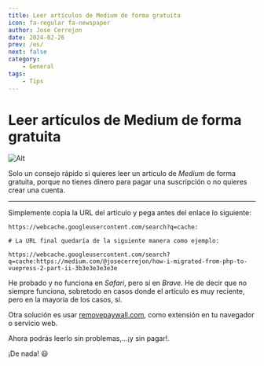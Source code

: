 ```yaml
---
title: Leer artículos de Medium de forma gratuita
icon: fa-regular fa-newspaper
author: Jose Cerrejon
date: 2024-02-26
prev: /es/
next: false
category:
    - General
tags:
    - Tips
---
```


# Leer artículos de Medium de forma gratuita

![Alt](/images/2024/02/medium.png "Medium post leído de gratis")

Solo un consejo rápido si quieres leer un artículo de _Medium_ de forma gratuita, porque no tienes dinero para pagar una suscripción o no quieres crear una cuenta.

---

Simplemente copia la URL del artículo y pega antes del enlace lo siguiente:

```
https://webcache.googleusercontent.com/search?q=cache:

# La URL final quedaría de la siguiente manera como ejemplo:

https://webcache.googleusercontent.com/search?q=cache:https://medium.com/@josecerrejon/how-i-migrated-from-php-to-vuepress-2-part-ii-3b3e3e3e3e3e
```

He probado y no funciona en _Safari_, pero sí en _Brave_. He de decir que no siempre funciona, sobretodo en casos donde el artículo es muy reciente, pero en la mayoría de los casos, sí.

Otra solución es usar [removepaywall.com](https://www.removepaywall.com), como extensión en tu navegador o servicio web.

Ahora podrás leerlo sin problemas,...¡y sin pagar!.

¡De nada! :smiley:
